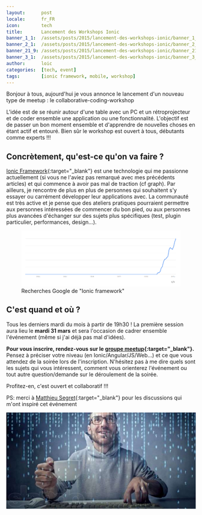 ```yaml
---
layout:      post
locale:      fr_FR
icon:        tech
title:       Lancement des Workshops Ionic
banner_1_1:  /assets/posts/2015/lancement-des-workshops-ionic/banner_1_1.jpg
banner_2_1:  /assets/posts/2015/lancement-des-workshops-ionic/banner_2_1.jpg
banner_21_9: /assets/posts/2015/lancement-des-workshops-ionic/banner_21_9.jpg
banner_3_1:  /assets/posts/2015/lancement-des-workshops-ionic/banner_3_1.jpg
author:      loic
categories:  [tech, event]
tags:        [ionic framework, mobile, workshop]
---
```


Bonjour à tous, aujourd'hui je vous annonce le lancement d'un nouveau type de meetup : le collaborative-coding-workshop <i class="emoji smile"></i>

L'idée est de se réunir autour d'une table avec un PC et un rétroprojecteur et de coder ensemble une application ou une fonctionnalité.
L'objectif est de passer un bon moment ensemble et d'apprendre de nouvelles choses en étant actif et entouré.
Bien sûr le workshop est ouvert à tous, débutants comme experts !!!

## Concrètement, qu'est-ce qu'on va faire ?

[Ionic Framework](https://ionicframework.com/){:target="_blank"} est une technologie qui me passionne actuellement
(si vous ne l'aviez pas remarqué avec mes précédents articles) et qui commence à avoir pas mal de traction (cf graph).
Par ailleurs, je rencontre de plus en plus de personnes qui souhaitent s'y essayer ou carrément développer leur applications avec.
La communauté est très active et je pense que des ateliers pratiques pourraient permettre aux personnes intéressées de commencer du bon pied,
ou aux personnes plus avancées d'échanger sur des sujets plus spécifiques (test, plugin particulier, performances, design...).

<figure>
  <img src="/assets/posts/2015/lancement-des-workshops-ionic/ionic-trends.png" alt="Ionic google trends">
  <figcaption>Recherches Google de "Ionic framework"</figcaption>
</figure>

## C'est quand et où ?

Tous les derniers mardi du mois à partir de 19h30 !
La première session aura lieu le **mardi 31 mars** et sera l'occasion de cadrer ensemble l'événement (même si j'ai déjà pas mal d'idées).

**Pour vous inscrire, rendez-vous sur le [groupe meetup](https://www.meetup.com/fr-FR/Ionic-Workshops-Paris/events/221412830){:target="_blank"}.**
Pensez à préciser votre niveau (en Ionic/Angular/JS/Web...) et ce que vous attendez de la soirée lors de l'inscription.
N'hésitez pas à me dire quels sont les sujets qui vous intéressent, comment vous orienterez l'événement ou tout autre question/demande sur le déroulement de la soirée.

Profitez-en, c'est ouvert et collaboratif !!!

PS: merci à [Matthieu Segret](https://twitter.com/MatthieuSegret){:target="_blank"} pour les discussions qui m'ont inspiré cet événement <i class="emoji wink"></i>

![Coding geek](/assets/posts/2015/lancement-des-workshops-ionic/coding-geek.jpg)
